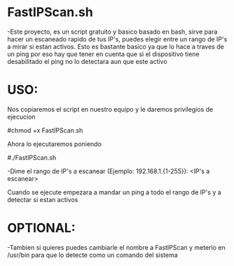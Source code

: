 # FastIPScan.sh
-Este proyecto, es un script gratuito y basico basado en bash, sirve para hacer un escaneado rapido de tus IP's,
puedes elegir entre un rango de IP's a mirar si estan activos. Esto es bastante basico ya que lo hace a traves de un ping por
eso hay que tener en cuenta que si el dispositivo tiene desabilitado el ping no lo detectara aun que este activo

# USO:
Nos copiaremos el script en nuestro equipo y le daremos privilegios de ejecucion

#chmod +x FastIPScan.sh

Ahora lo ejecutaremos poniendo

#./FastIPScan.sh

-Dime el rango de IP's a escanear (Ejemplo: 192.168.1.{1-255}): <IP's a escanear>

Cuando se ejecute empezara a mandar un ping a todo el rango de IP's y a detectar si estan activos

# OPTIONAL:
-Tambien si quieres puedes cambiarle el nombre a FastIPScan y meterlo en /usr/bin para que lo detecte como un comando del sistema

